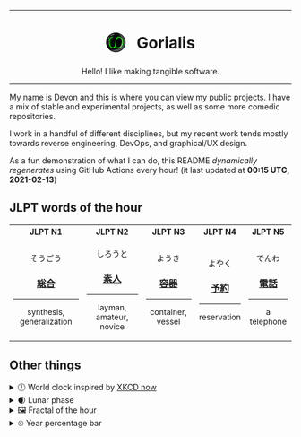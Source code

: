 ***

<h1 align="center">
<sub>
    <img src="readme/resources/avatar.png" height="36">
</sub>
&nbsp;
Gorialis
</h1>
<p align="center">
Hello! I like making tangible software.
</p>

***

My name is Devon and this is where you can view my public projects. I have a mix of stable and experimental projects, as well as some more comedic repositories.

I work in a handful of different disciplines, but my recent work tends mostly towards reverse engineering, DevOps, and graphical/UX design.

As a fun demonstration of what I can do, this README *dynamically regenerates* using GitHub Actions every hour! (it last updated at **00:15 UTC, 2021-02-13**)

<h2>JLPT words of the hour</h2>
<table>
    <tr>
        <th>JLPT N1</th>
        <th>JLPT N2</th>
        <th>JLPT N3</th>
        <th>JLPT N4</th>
        <th>JLPT N5</th>
    </tr>
    <tr>
        <td>
            <p align="center">そうごう</p>
            <h3 align="center"><b><a href="https://jisho.org/search/%E7%B7%8F%E5%90%88">総合</a></b></h3>
            <hr>
            <p align="center">synthesis,<wbr> generalization</p>
        </td>
        <td>
            <p align="center">しろうと</p>
            <h3 align="center"><b><a href="https://jisho.org/search/%E7%B4%A0%E4%BA%BA">素人</a></b></h3>
            <hr>
            <p align="center">layman,<wbr> amateur,<wbr> novice</p>
        </td>
        <td>
            <p align="center">ようき</p>
            <h3 align="center"><b><a href="https://jisho.org/search/%E5%AE%B9%E5%99%A8">容器</a></b></h3>
            <hr>
            <p align="center">container,<wbr> vessel</p>
        </td>
        <td>
            <p align="center">よやく</p>
            <h3 align="center"><b><a href="https://jisho.org/search/%E4%BA%88%E7%B4%84">予約</a></b></h3>
            <hr>
            <p align="center">reservation</p>
        </td>
        <td>
            <p align="center">でんわ</p>
            <h3 align="center"><b><a href="https://jisho.org/search/%E9%9B%BB%E8%A9%B1">電話</a></b></h3>
            <hr>
            <p align="center">a telephone</p>
        </td>
    </tr>
</table>

<h2>Other things</h2>
<details>
<summary>🕛  World clock inspired by <a href="https://xkcd.com/now">XKCD now</a></summary>

> <img src="generated/now.png" width="512">

</details>
<details>
<summary>🌒 Lunar phase</summary>

The moon is approximately 6.35% through its phase (Waxing Crescent).

</details>
<details>
<summary>&#x1f5bc; Fractal of the hour</summary>

> <img src="generated/fractal.png" width="512">

</details>
<details>
<summary>&#x23f2; Year percentage bar</summary>
<pre><code>2021 [██▁▁▁▁▁▁▁▁▁▁▁▁▁▁▁▁▁▁] 11.78%</code></pre>
</details>
